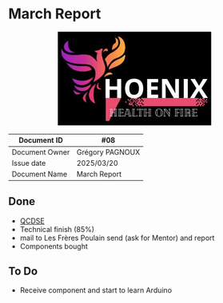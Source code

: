 # March Report

<center>
<img src="../../img/Logo.png"
alt="logo"/>
</center>

| Document ID | #08 |
| - | - |
| Document Owner | Grégory PAGNOUX |
| Issue date | 2025/03/20 |
| Document Name | March Report |

## Done

- [QCDSE](/archives/QCDSE.pdf)
- Technical finish (85%)
- mail to Les Frères Poulain send (ask for Mentor) and report
- Components bought

## To Do

- Receive component and start to learn Arduino
